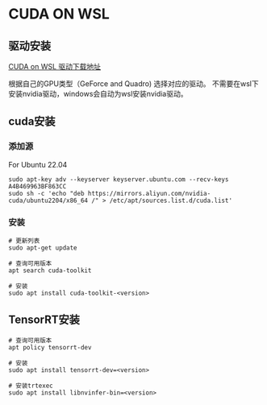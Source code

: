 # CUDA ON WSL

## 驱动安装

[CUDA on WSL 驱动下载地址](https://developer.nvidia.com/cuda/wsl)

根据自己的GPU类型（GeForce and Quadro) 选择对应的驱动。
不需要在wsl下安装nvidia驱动，windows会自动为wsl安装nvidia驱动。

## cuda安装

### 添加源

For Ubuntu 22.04
```
sudo apt-key adv --keyserver keyserver.ubuntu.com --recv-keys A4B469963BF863CC
sudo sh -c 'echo "deb https://mirrors.aliyun.com/nvidia-cuda/ubuntu2204/x86_64 /" > /etc/apt/sources.list.d/cuda.list'
```

### 安装
```
# 更新列表
sudo apt-get update

# 查询可用版本
apt search cuda-toolkit

# 安装
sudo apt install cuda-toolkit-<version>
```

## TensorRT安装

```
# 查询可用版本
apt policy tensorrt-dev

# 安装
sudo apt install tensorrt-dev=<version>

# 安装trtexec
sudo apt install libnvinfer-bin=<version>
```